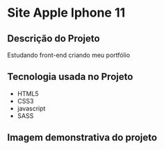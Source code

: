 # Site Apple Iphone 11

## Descrição do Projeto
<p>Estudando front-end criando meu portfólio</p>

## Tecnologia usada no Projeto
<ul>
  <li>HTML5</li>
  <li>CSS3</li>
  <li>javascript</li>
  <li>SASS</li>
</ul>

## Imagem demonstrativa do projeto 



